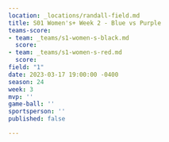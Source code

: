 ```yaml
---
location: _locations/randall-field.md
title: S01 Women's+ Week 2 - Blue vs Purple
teams-score:
- team: _teams/s1-women-s-black.md
  score: 
- team: _teams/s1-women-s-red.md
  score: 
field: "1"
date: 2023-03-17 19:00:00 -0400
season: 24
week: 3
mvp: ''
game-ball: ''
sportsperson: ''
published: false

---
```


